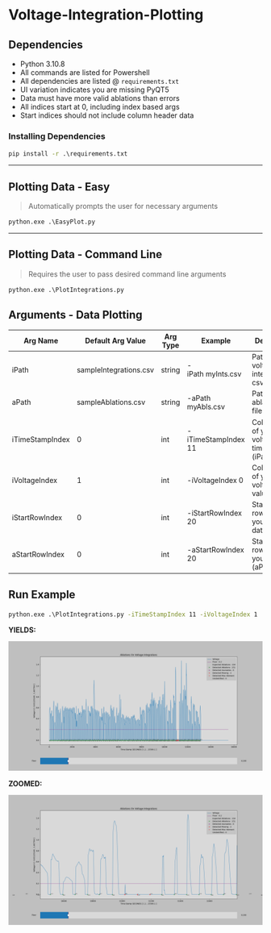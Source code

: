 # Voltage-Integration-Plotting

## **Dependencies**

* Python 3.10.8
* All commands are listed for Powershell
* All dependencies are listed @ `requirements.txt`
* UI variation indicates you are missing PyQT5
* Data must have more valid ablations than errors
* All indices start at 0, including index based args
* Start indices should not include column header data

### **Installing Dependencies**

```cmd
pip install -r .\requirements.txt
```

---

## **Plotting Data - Easy**

> Automatically prompts the user for necessary arguments

```cmd
python.exe .\EasyPlot.py
```

---

## **Plotting Data - Command Line**

> Requires the user to pass desired command line arguments

```cmd
python.exe .\PlotIntegrations.py
```

## **Arguments - Data Plotting**

| Arg Name       | Default Arg Value      | Arg Type | Example                    | Description                                               |
| -------------- | ---------------------- | -------------- | -------------------------- | --------------------------------------------------------- |
| iPath          | sampleIntegrations.csv | string         | -iPath myInts.csv | Path to your voltage integrations csv file                |
| aPath          | sampleAblations.csv    | string         | -aPath myAbls.csv     | Path to your ablations csv file                           |
| iTimeStampIndex | 0                      | int            | -iTimeStampIndex 11         | Column index of your voltage timeStamps (iPath)           |
| iVoltageIndex   | 1                      | int            | -iVoltageIndex 0            | Column index of your voltage values (iPath)              |
| iStartRowIndex | 0                      | int            | -iStartRowIndex 20         | Starting row index of your ints csv data (iPath) |
| aStartRowIndex | 0                      | int            | -aStartRowIndex 20         | Starting row index of your abls csv (aPath)         |

## **Run Example**

```cmd
python.exe .\PlotIntegrations.py -iTimeStampIndex 11 -iVoltageIndex 1
```

**YIELDS:**

![Plot of Generated Sample Data](./Figure_1.png "Plot of Existing Sample Data")

**ZOOMED:**

![Plot of Generated Sample Data](./Figure_2.png "Plot of Existing Sample Data - ZOOMED")
